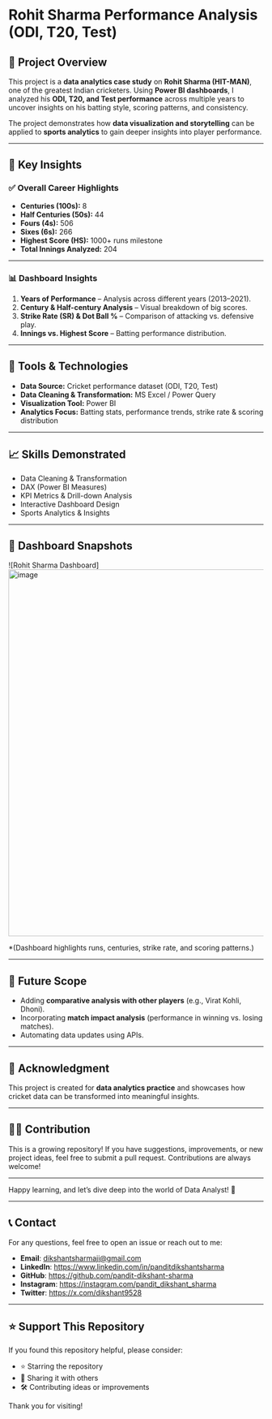 # Rohit Sharma Performance Analysis (ODI, T20, Test)

## 📌 Project Overview
This project is a **data analytics case study** on **Rohit Sharma (HIT-MAN)**, one of the greatest Indian cricketers. Using **Power BI dashboards**, I analyzed his **ODI, T20, and Test performance** across multiple years to uncover insights on his batting style, scoring patterns, and consistency.  

The project demonstrates how **data visualization and storytelling** can be applied to **sports analytics** to gain deeper insights into player performance.

---

## 🏏 Key Insights
### ✅ Overall Career Highlights
- **Centuries (100s):** 8  
- **Half Centuries (50s):** 44  
- **Fours (4s):** 506  
- **Sixes (6s):** 266  
- **Highest Score (HS):** 1000+ runs milestone  
- **Total Innings Analyzed:** 204  

---

### 📊 Dashboard Insights
1. **Years of Performance** – Analysis across different years (2013–2021).  
2. **Century & Half-century Analysis** – Visual breakdown of big scores.  
3. **Strike Rate (SR) & Dot Ball %** – Comparison of attacking vs. defensive play.  
4. **Innings vs. Highest Score** – Batting performance distribution.  

---

## 🎯 Tools & Technologies
- **Data Source:** Cricket performance dataset (ODI, T20, Test)  
- **Data Cleaning & Transformation:** MS Excel / Power Query  
- **Visualization Tool:** Power BI  
- **Analytics Focus:** Batting stats, performance trends, strike rate & scoring distribution  

---

## 📈 Skills Demonstrated
- Data Cleaning & Transformation  
- DAX (Power BI Measures)  
- KPI Metrics & Drill-down Analysis  
- Interactive Dashboard Design  
- Sports Analytics & Insights  

---

## 🔗 Dashboard Snapshots
![Rohit Sharma Dashboard]
 <img width="1308" height="723" alt="image" src="https://github.com/user-attachments/assets/b2bc7a99-2d2a-4b71-bf64-fc712259ccf3" /> 


*(Dashboard highlights runs, centuries, strike rate, and scoring patterns.)

---

## 🚀 Future Scope
- Adding **comparative analysis with other players** (e.g., Virat Kohli, Dhoni).  
- Incorporating **match impact analysis** (performance in winning vs. losing matches).  
- Automating data updates using APIs.  

---

## 🙌 Acknowledgment
This project is created for **data analytics practice** and showcases how cricket data can be transformed into meaningful insights.  

---

## 👩‍💻 Contribution

This is a growing repository! If you have suggestions, improvements, or new project ideas, feel free to submit a pull request. Contributions are always welcome!

---

Happy learning, and let’s dive deep into the world of Data Analyst! 🎉

---

## 📞 Contact

For any questions, feel free to open an issue or reach out to me:

- **Email**: dikshantsharmaji@gmail.com
- **LinkedIn**: https://www.linkedin.com/in/panditdikshantsharma
- **GitHub**: https://github.com/pandit-dikshant-sharma
- **Instagram**: https://instagram.com/pandit_dikshant_sharma
- **Twitter**: https://x.com/dikshant9528


---

## ⭐ Support This Repository

If you found this repository helpful, please consider:
- ⭐ Starring the repository
- 🔁 Sharing it with others
- 🛠 Contributing ideas or improvements

Thank you for visiting!
